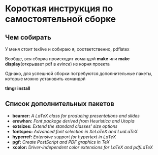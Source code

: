 # Короткая инструкция по самостоятельной сборке  

## Чем собирать

У меня стоит texlive и собираю я, соответственно, pdflatex

Вообще, вся сборка происходит командой **make** или **make display**(открывает pdf в _evince_) из корня проекта

Однако, для успешной сборки потребуются дополнительные пакеты, которые можно установить командой 

**tlmgr install <package name>**

## Список дополнительных пакетов

* **beamer:** _A LaTeX class for producing presentations and slides_
* **erewhon:** _Font package derived from Heuristica and Utopia_
* **extsizes:** _Extend the standard classes' size options_
* **fontspec:** _Advanced font selection in XeLaTeX and LuaLaTeX_
* **hyperref:** _Extensive support for hypertext in LaTeX_
* **pgf:** _Create PostScript and PDF graphics in TeX_
* **xcolor:** _Driver-independent color extensions for LaTeX and pdfLaTeX_

